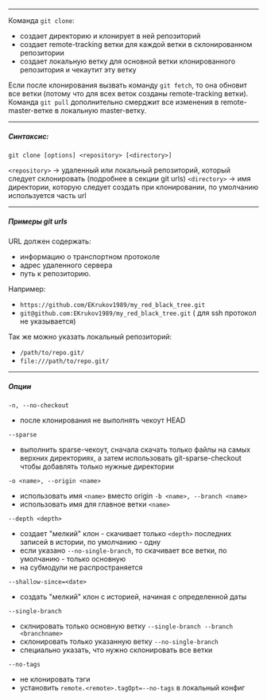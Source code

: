 ___
Команда `git clone`:
- создает директорию и клонирует в ней репозиторий
- создает remote-tracking ветки для каждой ветки в склонированном репозитории
- создает локальную ветку для основной ветки клонированного репозитория и чекаутит эту ветку

Если после клонирования вызвать команду `git fetch`, то она обновит все ветки (потому что для всех веток созданы remote-tracking ветки). Команда `git pull` дополнительно смерджит все изменения в remote-master-ветке в локальную master-ветку.

___
##### Синтаксис:

`git clone [options] <repository> [<directory>]`

`<repository>` -> удаленный или локальный репозиторий, который следует склонировать (подробнее в секции git urls)
`<directory>` -> имя директории, которую следует создать при клонировании, по умолчанию используется часть url

___
##### Примеры git urls

URL должен содержать:
- информацию о транспортном протоколе
- адрес удаленного сервера
- путь к репозиторию.

Например:
- `https://github.com/EKrukov1989/my_red_black_tree.git`
- `git@github.com:EKrukov1989/my_red_black_tree.git` ( для ssh протокол не указывается)

Так же можно указать локальный репозиторий:
- `/path/to/repo.git/`
- `file:///path/to/repo.git/`

___
##### Опции

`-n, --no-checkout`
- после клонирования не выполнять чекоут HEAD

`--sparse`
- выполнить sparse-чекоут, сначала скачать только файлы на самых верхних директориях, а затем использовать git-sparse-checkout чтобы добавлять только нужные директории

`-o <name>, --origin <name>`
- использовать имя `<name>` вместо origin
`-b <name>, --branch <name>`
- использовать имя для главное ветки `<name>`

`--depth <depth>`
- создает "мелкий" клон - скачивает только `<depth>` последних записей в истории, по умолчанию - одну
- если указано `--no-single-branch`, то скачивает все ветки, по умолчанию - только основную
- на субмодули не распространяется

`--shallow-since=<date>`
- создать "мелкий" клон с историей, начиная с определенной даты

`--single-branch`
- склнировать только основную ветку
`--single-branch --branch <branchname>`
- склонировать только указанную ветку
 `--no-single-branch`
 - специально указать, что нужно склонировать все ветки

 `--no-tags`
 - не клонировать тэги
 - установить `remote.<remote>.tagOpt=--no-tags` в локальный конфиг